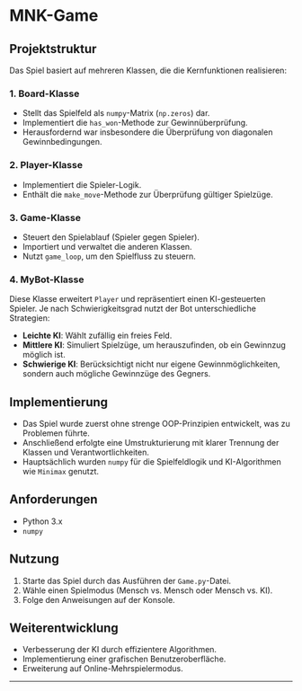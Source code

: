 # MNK-Game

## Projektstruktur
Das Spiel basiert auf mehreren Klassen, die die Kernfunktionen realisieren:

### 1. Board-Klasse
- Stellt das Spielfeld als `numpy`-Matrix (`np.zeros`) dar.
- Implementiert die `has_won`-Methode zur Gewinnüberprüfung.
- Herausfordernd war insbesondere die Überprüfung von diagonalen Gewinnbedingungen.

### 2. Player-Klasse
- Implementiert die Spieler-Logik.
- Enthält die `make_move`-Methode zur Überprüfung gültiger Spielzüge.

### 3. Game-Klasse
- Steuert den Spielablauf (Spieler gegen Spieler).
- Importiert und verwaltet die anderen Klassen.
- Nutzt `game_loop`, um den Spielfluss zu steuern.

### 4. MyBot-Klasse
Diese Klasse erweitert `Player` und repräsentiert einen KI-gesteuerten Spieler.
Je nach Schwierigkeitsgrad nutzt der Bot unterschiedliche Strategien:
- **Leichte KI**: Wählt zufällig ein freies Feld.
- **Mittlere KI**: Simuliert Spielzüge, um herauszufinden, ob ein Gewinnzug möglich ist.
- **Schwierige KI**: Berücksichtigt nicht nur eigene Gewinnmöglichkeiten, sondern auch mögliche Gewinnzüge des Gegners.

## Implementierung
- Das Spiel wurde zuerst ohne strenge OOP-Prinzipien entwickelt, was zu Problemen führte.
- Anschließend erfolgte eine Umstrukturierung mit klarer Trennung der Klassen und Verantwortlichkeiten.
- Hauptsächlich wurden `numpy` für die Spielfeldlogik und KI-Algorithmen wie `Minimax` genutzt.

## Anforderungen
- Python 3.x
- `numpy`

## Nutzung
1. Starte das Spiel durch das Ausführen der `Game.py`-Datei.
2. Wähle einen Spielmodus (Mensch vs. Mensch oder Mensch vs. KI).
3. Folge den Anweisungen auf der Konsole.

## Weiterentwicklung
- Verbesserung der KI durch effizientere Algorithmen.
- Implementierung einer grafischen Benutzeroberfläche.
- Erweiterung auf Online-Mehrspielermodus.

---
